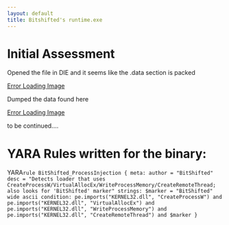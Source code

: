 ```yaml
---
layout: default
title: Bitshifted's runtime.exe
---
```


# Initial Assessment

Opened the file in DIE and it seems like the .data section is packed

[Error Loading Image](1.png)

Dumped the data found here

[Error Loading Image](2.png)

to be continued....


# YARA Rules written for the binary:



YARA`
rule BitShifted_ProcessInjection
{
  meta:
    author = "BitShifted"
    desc = "Detects loader that uses CreateProcessW/VirtualAllocEx/WriteProcessMemory/CreateRemoteThread; also looks for 'BitShifted' marker"
  strings:
    $marker = "BitShifted" wide ascii
  condition:
    pe.imports("KERNEL32.dll", "CreateProcessW") and
    pe.imports("KERNEL32.dll", "VirtualAllocEx") and
    pe.imports("KERNEL32.dll", "WriteProcessMemory") and
    pe.imports("KERNEL32.dll", "CreateRemoteThread") and
    $marker
}
`
